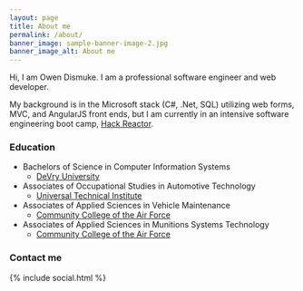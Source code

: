 ```yaml
---
layout: page
title: About me
permalink: /about/
banner_image: sample-banner-image-2.jpg
banner_image_alt: About me
---
```


Hi, I am Owen Dismuke. I am a professional software engineer and web developer.

My background is in the Microsoft stack (C#, .Net, SQL) utilizing web forms, MVC, and AngularJS front ends, but I am currently in an intensive software engineering boot camp, [Hack Reactor][hr].

### Education
* Bachelors of Science in Computer Information Systems 
  * [DeVry University][devry]
* Associates of Occupational Studies in Automotive Technology 
  * [Universal Technical Institute][uti]  
* Associates of Applied Sciences in Vehicle Maintenance 
  * [Community College of the Air Force][ccaf]
* Associates of Applied Sciences in Munitions Systems Technology 
  * [Community College of the Air Force][ccaf]

### Contact me 
{% include social.html %}

[hr]: http://www.hackreactor.com
[devry]: http://www.devry.edu
[uti]: http://www.uti.edu
[ccaf]: http://www.au.af.mil/au/barnes/ccaf/
